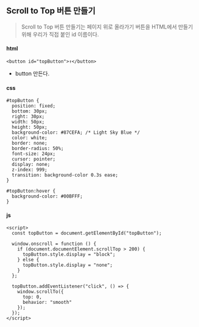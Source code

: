 ## Scroll to Top 버튼 만들기
> Scroll to Top 버튼 만들기는 페이지 위로 올라가기 버튼을 HTML에서 만들기 위해 우리가 직접 붙인 id 이름이다.

#### html 
```
<button id="topButton">↑</button>

```
+ button 만든다.

#### css 
```
#topButton {
  position: fixed;
  bottom: 30px;
  right: 30px;
  width: 50px;
  height: 50px;
  background-color: #87CEFA; /* Light Sky Blue */
  color: white;
  border: none;
  border-radius: 50%;
  font-size: 24px;
  cursor: pointer;
  display: none;
  z-index: 999;
  transition: background-color 0.3s ease;
}

#topButton:hover {
  background-color: #00BFFF; 
}

```

#### js
```
<script>
  const topButton = document.getElementById("topButton");

  window.onscroll = function () {
    if (document.documentElement.scrollTop > 200) {
      topButton.style.display = "block";
    } else {
      topButton.style.display = "none";
    }
  };

  topButton.addEventListener("click", () => {
    window.scrollTo({
      top: 0,
      behavior: "smooth"
    });
  });
</script>

```






